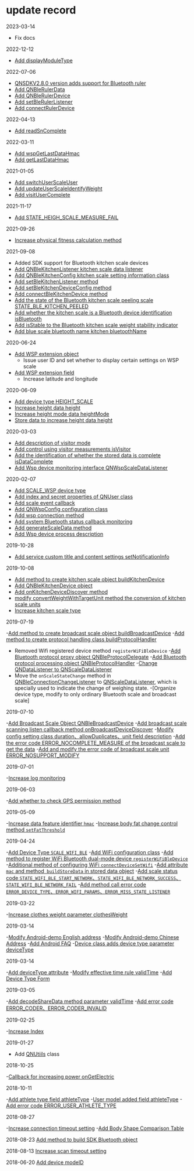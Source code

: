 # update record
2023-03-14
- Fix docs

2022-12-12
- [Add displayModuleType ](../api/QNBleDevice.md#displaymoduletype)

2022-07-06
- [QNSDKV2.8.0 version adds support for Bluetooth ruler](../flow/ble_ruler.md)
- [Add QNBleRulerData](../api/QNBleRulerData.md)
- [Add QNBleRulerDevice](../api/QNBleRulerDevice.md)
- [Add setBleRulerListener](../api/QNBleApi.md#setblerulerlistener)
- [Add connectRulerDevice](../api/QNBleApi.md#connectrulerdevice)


2022-04-13
- [Add readSnComplete](../api/QNScaleDataListener.md#readsncomplete)

2022-03-11
- [Add wspGetLastDataHmac](../api/QNWspScaleDataListener.md#wspgetlastdatahmac)
- [Add getLastDataHmac](../api/QNUserScaleDataListener.md#getlastdatahmac)



2021-01-05
- [Add switchUserScaleUser](../api/QNBleApi.md#switchuserscaleuser)
- [Add updateUserScaleIdentifyWeight ](../api/QNBleApi.md#updateuserscaleidentifyweight)
- [Add visitUserComplete ](../api/QNUserScaleDataListener.md#visitusercomplete)

2021-11-17
- [Add STATE_HEIGH_SCALE_MEASURE_FAIL](../attouched_list/scale_state.md#state_heigh_scale_measure_fail)

2021-09-26
- [Increase physical fitness calculation method](../api/QNBleApi.md#physiquecalculation)

2021-09-08
- Added SDK support for Bluetooth kitchen scale devices
- [Add QNBleKitchenListener kitchen scale data listener](../api/QNBleKitchenListener.md)
- [Add QNBleKitchenConfig kitchen scale setting information class](../api/QNBleKitchenConfig.md)
- [Add setBleKitchenListener method](../api/QNBleApi.md#setblekitchenlistener)
- [Add setBleKitchenDeviceConfig method](../api/QNBleApi.md#setblekitchendeviceconfig)
- [Add connectBleKitchenDevice method](../api/QNBleApi.md#connectblekitchendevice)
- [Add the state of the Bluetooth kitchen scale peeling scale STATE_BLE_KITCHEN_PEELED](../attouched_list/scale_state.md)
- [Add whether the kitchen scale is a Bluetooth device identification isBluetooth](../api/QNBleKitchenDevice.md)
- [Add isStable to the Bluetooth kitchen scale weight stability indicator](../api/QNBleKitchenDevice.md)
- [Add blue scale bluetooth name kitchen bluetoothName](../api/QNBleKitchenDevice.md)


2020-06-24
- [Add WSP extension object](../api/QNUser.md)
  - Issue user ID and set whether to display certain settings on WSP scale
- [Add WSP extension field ](../api/QNWspConfig.md)
  - Increase latitude and longitude



2020-06-09
- [Add device type HEIGHT_SCALE ](../attouched_list/device_type.md)
- [Increase height data height](../api/QNScaleData.md)
- [Increase height mode data heightMode](../api/QNScaleData.md)
- [Store data to increase height data height](../api/QNScaleStoreData.md)

2020-03-03

- [Add description of visitor mode](../flow/ble_scale_wsp.md)
- [Add control using visitor measurements isVisitor](../api/QNWspConfig.md)
- [Add the identification of whether the stored data is complete isDataComplete](../api/QNScaleStoreData.md)
- [Add Wsp device monitoring interface QNWspScaleDataListener](../api/QNWspScaleDataListener.md)

2020-02-07

- [Add SCALE_WSP device type](../attouched_list/device_type.md)
- [Add index and secret properties of QNUser class](../api/QNUser.md)
- [Add scale event callback](../api/QNScaleDataListener.md#onscaleeventchange)
- [Add QNWspConfig configuration class](../api/QNWspConfig.md)
- [Add wsp connection method](../api/QNBleApi.md#connectwspdevice)
- [Add system Bluetooth status callback monitoring](../api/QNBleApi.md#setsysblestatelistener)
- [Add generateScaleData method](../api/QNBleApi.md#generatescaledata)
- [Add Wsp device process description](../flow/ble_scale_wsp.md)

2019-10-28

- [Add service custom title and content settings setNotificationInfo](../api/QNBleApi.md#setnotificationinfo)

2019-10-08

- [Add method to create kitchen scale object buildKitchenDevice](../api/QNBleApi.md#buildkitchendevice)
- [Add QNBleKitchenDevice object](../api/QNBleKitchenDevice.md)
- [Add onKitchenDeviceDiscover method](../api/QNBleDeviceDiscoveryListener.md#onkitchendevicediscover)
- [modify convertWeightWithTargetUnit method the conversion of kitchen scale units](../api/QNBleApi.md#convertweightwithtargetunit)
- [Increase kitchen scale type](../attouched_list/device_type.md)


2019-07-19

-[Add method to create broadcast scale object buildBroadcastDevice](../api/QNBleApi.md#buildbroadcastdevice)
-[Add method to create protocol handling class buildProtocolHandler](../api/QNBleApi.md#buildprotocolhandler)
- Removed Wifi registered device method `registerWiFiBleDevice`
-[Add Bluetooth protocol proxy object QNBleProtocolDelegate](../api/QNBleProtocolDelegate.md)
-[Add Bluetooth protocol processing object QNBleProtocolHandler](../api/QNBleProtocolHandler.md)
-[Change QNDataListener to QNScaleDataListener](../api/QNScaleDataListener.md)
- Move the `onScaleStateChange` method in [QNBleConnectionChangeListener](../api/QNBleConnectionChangeListener.md) to [QNScaleDataListener](../api/QNScaleDataListener.md), which is specially used to indicate the change of weighing state.
-[Organize device type, modify to only ordinary Bluetooth scale and broadcast scale]

2019-07-10

-[Add Broadcast Scale Object QNBleBroadcastDevice](../api/QNBleBroadcastDevice.md)
-[Add broadcast scale scanning listen callback method onBroadcastDeviceDiscover](../api/QNBleDeviceDiscoveryListener.md#onbroadcastdevicediscover)
-[Modify config setting class duration、allowDuplicates、unit field description](../api/QNConfig.md)
-[Add the error code ERROR_NOCOMPLETE_MEASURE of the broadcast scale to get the data](../attouched_list/error_code.md)
-[Add and modify the error code of broadcast scale unit ERROR_NOSUPPORT_MODIFY](../attouched_list/error_code.md)

2019-07-01

-[Increase log monitoring](../api/QNBleApi.md#setloglistener)

2019-06-03

-[Add whether to check GPS permission method](../api/QNConfig.md)

2019-05-09

-[Increase data feature identifier `hmac`](../api/QNScaleData.md)
-[Increase body fat change control method `setFatThreshold`](../api/QNScaleData.md#setfatthreshold)

2019-04-24

-[Add Device Type `SCALE_WIFI_BLE`](../attouched_list/device_type.md)
-[Add WiFi configuration class](../api/QNWiFiConfig.md)
-[Add method to register WiFi Bluetooth dual-mode device `registerWiFiBleDevice`](../api/QNBleApi.md#registerwifibledevice)
-[Additional method of configuring WiFi `connectDeviceSetWifi`](../api/QNBleApi.md#connectdevicesetwifi)
-[Add attribute `mac` and method` buildStoreData` in stored data object](../api/QNScaleStoreData.md#buildstoredata)
-[Add scale status code `STATE_WIFI_BLE_START_NETWORK`、`STATE_WIFI_BLE_NETWORK_SUCCESS`、`STATE_WIFI_BLE_NETWORK_FAIL`](../attouched_list/scale_state.md)
-[Add method call error code `ERROR_DEVICE_TYPE`、`ERROR_WIFI_PARAMS`、`ERROR_MISS_STATE_LISTENER`](../attouched_list/error_code.md)

2019-03-22

-[Increase clothes weight parameter clothesWeight](../api/QNUser.md)

2019-03-14

-[Modify Android-demo English address](../../en/android/README.md)
-[Modify Android-demo Chinese Address](../android/README.md)
-[Add Android FAQ](../android/README.md)
-[Device class adds device type parameter deviceType](../api/QNBleDevice.md)

2019-03-14

-[Add deviceType attribute](../api/QNBleDevice.md)
-[Modify effective time rule validTime](../api/QNUtils.md#decodesharedata)
-[Add Device Type Form](../attouched_list/device_type.md)

2019-03-05

-[Add decodeShareData method parameter validTime](../api/QNUtils.md)
-[Add error code ERROR_CODER、ERROR_CODER_INVALID](../attouched_list/error_code.md)

2019-02-25

-[Increase Index](../attouched_list/body_indexes.md)

2019-01-27

- Add [QNUtiils](../api/QNUtils.md) class

2018-10-25

-[Callback for increasing power onGetElectric](../api/QNScaleDataListener.md#ongetelectric)

2018-10-11

-[Add athlete type field athleteType](../api/QNBleApi.md#builduser)
-[User model added field athleteType](../api/QNUser.md)
-[Add error code ERROR_USER_ATHLETE_TYPE](../attouched_list/error_code.md)

2018-08-27

-[Increase connection timeout setting](../api/QNConfig.md)
-[Add Body Shape Comparison Table](../attouched_list/body_shape.md)

2018-08-23 [Add method to build SDK Bluetooth object](../api/QNBleApi.md)

2018-08-13 [Increase scan timeout setting](../api/QNConfig.md)

2018-06-20 [Add device modeID](../api/QNBleDevice.md)
